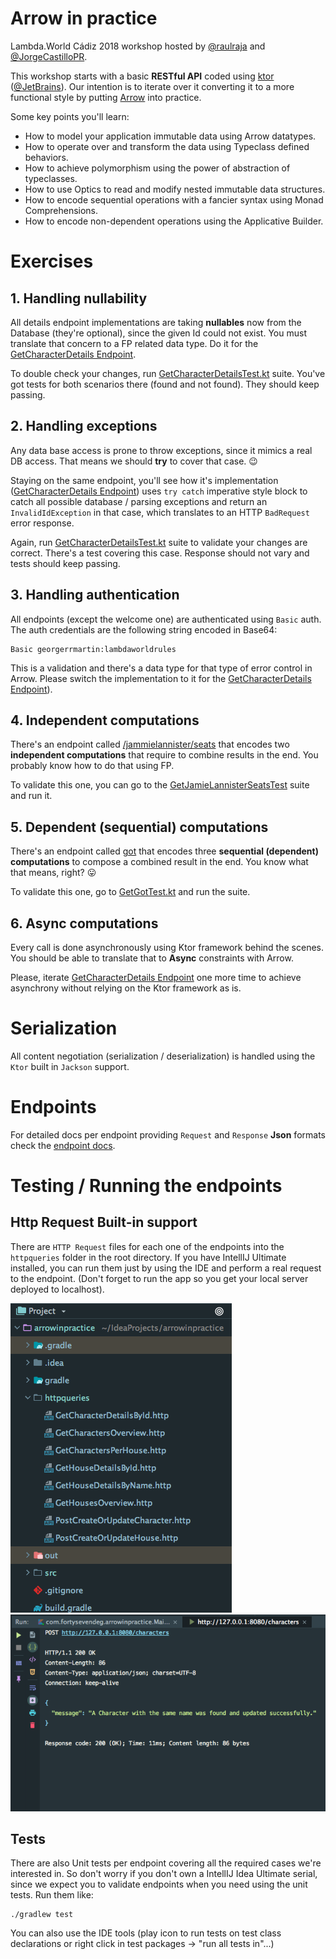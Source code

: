 # Arrow in practice

Lambda.World Cádiz 2018 workshop hosted by [@raulraja](https://twitter.com/raulraja) and [@JorgeCastilloPR](https://twitter.com/JorgeCastilloPR).

This workshop starts with a basic **RESTful API** coded using [ktor](https://ktor.io/) ([@JetBrains](https://www.jetbrains.com/)). Our intention is to iterate over it converting it to a more functional style by putting [Arrow](https://arrow-kt.io/) into practice.

Some key points you'll learn:
* How to model your application immutable data using Arrow datatypes.
* How to operate over and transform the data using Typeclass defined behaviors.
* How to achieve polymorphism using the power of abstraction of typeclasses.
* How to use Optics to read and modify nested immutable data structures.
* How to encode sequential operations with a fancier syntax using Monad Comprehensions.
* How to encode non-dependent operations using the Applicative Builder.

# Exercises

## 1. Handling nullability

All details endpoint implementations are taking **nullables** now from the Database (they're optional), since the given Id could not exist. You must 
translate that concern to a FP related data type. Do it for the [GetCharacterDetails Endpoint](https://github.com/47deg/ArrowInPractice/blob/master/ENDPOINTS.md#get-http00008080charactersid).

To double check your changes, run [GetCharacterDetailsTest.kt](https://github.com/47deg/ArrowInPractice/blob/master/src/test/kotlin/com/fortysevendeg/arrowinpractice/characters/GetCharacterDetailsTest.kt) suite. You've got tests for both scenarios there (found and not found). They should keep passing. 

## 2. Handling exceptions

Any data base access is prone to throw exceptions, since it mimics a real DB access. That means we should <b>try</b> to cover that case. :wink: 

Staying on the same endpoint, you'll see how it's implementation ([GetCharacterDetails Endpoint](https://github.com/47deg/ArrowInPractice/blob/master/ENDPOINTS.md#get-http00008080charactersid)) uses `try catch` imperative style block to catch all possible database / parsing exceptions and return an `InvalidIdException` in that case, which translates to an HTTP `BadRequest` error response.

Again, run  [GetCharacterDetailsTest.kt](https://github.com/47deg/ArrowInPractice/blob/master/src/test/kotlin/com/fortysevendeg/arrowinpractice/characters/GetCharacterDetailsTest.kt) suite to validate your changes are correct. There's a test covering this case. Response should not vary and tests should keep passing.

## 3. Handling authentication

All endpoints (except the welcome one) are authenticated using `Basic` auth. The auth credentials are the following string encoded in Base64:
```
Basic georgerrmartin:lambdaworldrules
```

This is a validation and there's a data type for that type of error control in Arrow. Please switch the implementation to it for the [GetCharacterDetails Endpoint](https://github.com/47deg/ArrowInPractice/blob/master/ENDPOINTS.md#get-http00008080charactersid)).

## 4. Independent computations

There's an endpoint called [/jammielannister/seats](https://github.com/47deg/ArrowInPractice/blob/master/ENDPOINTS.md#get-http00008080jamielannisterseats) that 
encodes two **independent computations** that require to combine results in the end. You probably know how to do that using FP.

To validate this one, you can go to the [GetJamieLannisterSeatsTest](https://github.com/47deg/ArrowInPractice/blob/master/src/test/kotlin/com/fortysevendeg/arrowinpractice/castles/GetJamieLannisterSeatsTest.kt) suite and run it.

## 5. Dependent (sequential) computations

There's an endpoint called [got](https://github.com/47deg/ArrowInPractice/blob/master/ENDPOINTS.md#get-http00008080got) that encodes 
three **sequential (dependent) computations** to compose a combined result in the end. You know what that means, right? :stuck_out_tongue:

To validate this one, go to [GetGotTest.kt](https://github.com/47deg/ArrowInPractice/blob/master/src/test/kotlin/com/fortysevendeg/arrowinpractice/got/GetGotTest.kt) and run the suite.

## 6. Async computations

Every call is done asynchronously using Ktor framework behind the scenes. You should be able to translate that to <b>Async</b> constraints with Arrow.

Please, iterate [GetCharacterDetails Endpoint](https://github.com/47deg/ArrowInPractice/blob/master/ENDPOINTS.md#get-http00008080charactersid) one more time to achieve asynchrony without relying on the Ktor framework as is.

# Serialization

All content negotiation (serialization / deserialization) is handled using the `Ktor` built in `Jackson` support.

# Endpoints

For detailed docs per endpoint providing `Request` and `Response` **Json** formats check the [endpoint docs](./ENDPOINTS.md).

# Testing / Running the endpoints

## Http Request Built-in support

There are `HTTP Request` files for each one of the endpoints into the `httpqueries` folder in the root directory. If you 
have IntellIJ Ultimate installed, you can run them just by using the IDE and perform a real request to the endpoint. (Don't 
forget to run the app so you get your local server deployed to localhost).

![Http Requests Screenshot](./assets/HttpRequestsSS.png)
![Http Requests Screenshot2](./assets/HttpRequestsSS2.png)

## Tests

There are also Unit tests per endpoint covering all the required cases we're interested in. So don't worry if you don't own a IntellIJ Idea Ultimate serial, since 
we expect you to validate endpoints when you need using the unit tests. Run them like:
```
./gradlew test
``` 
You can also use the IDE tools (play icon to run tests on test class declarations or right click in test packages -> "run all tests in"...)

